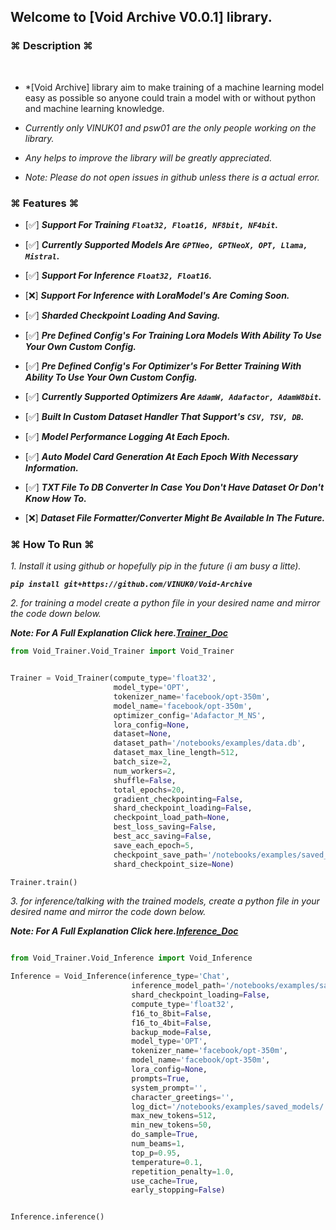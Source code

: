 ## Welcome to [Void Archive V0.0.1] library.

### ⌘ Description ⌘
​
- *[Void Archive] library aim to make training of a machine learning model easy as possible so anyone could train a model with or without python and machine learning knowledge.

- *Currently only VINUK01 and psw01 are the only people working on the library.*

- *Any helps to improve the library will be greatly appreciated.*

- *Note: Please do not open issues in github unless there is a actual error.*

### ⌘ Features ⌘

- [✅] ***Support For Training*** ***`Float32, Float16, NF8bit, NF4bit`******.***

- [✅] ***Currently Supported Models Are*** ***`GPTNeo, GPTNeoX, OPT, Llama, Mistral`.***

- [✅] ***Support For Inference*** ***`Float32, Float16`******.***

- [❌] ***Support For Inference with LoraModel's Are Coming Soon.***

- [✅] ***Sharded Checkpoint Loading And Saving.***

- [✅] ***Pre Defined Config's For Training Lora Models With Ability To Use Your Own Custom Config.***

- [✅] ***Pre Defined Config's For Optimizer's For Better Training With Ability To Use Your Own Custom Config.***

- [✅] ***Currently Supported Optimizers Are*** ***`AdamW, Adafactor, AdamW8bit`.***

- [✅] ***Built In Custom Dataset Handler That Support's*** ***`CSV, TSV, DB`.***

- [✅] ***Model Performance Logging At Each Epoch.***

- [✅] ***Auto Model Card Generation At Each Epoch With Necessary Information.***

- [✅] ***TXT File To DB Converter In Case You Don't Have Dataset Or Don't Know How To.***

- [❌] ***Dataset File Formatter/Converter Might Be Available In The Future.***


### ⌘ How To Run ⌘

*1. Install it using github or hopefully pip in the future (i am busy a litte).*

***`pip install git+https://github.com/VINUK0/Void-Archive`***

*2. for training a model create a python file in your desired name and mirror the code down below.*

***Note: For A Full Explanation Click here.[Trainer_Doc](https://github.com/VINUK0/Void-Archive/blob/Void-Trainer/Docs/Trainer_Doc.md)***

```python
from Void_Trainer.Void_Trainer import Void_Trainer


Trainer = Void_Trainer(compute_type='float32',
                       model_type='OPT',
                       tokenizer_name='facebook/opt-350m',
                       model_name='facebook/opt-350m', 
                       optimizer_config='Adafactor_M_NS',
                       lora_config=None,
                       dataset=None,
                       dataset_path='/notebooks/examples/data.db',
                       dataset_max_line_length=512,
                       batch_size=2,
                       num_workers=2,
                       shuffle=False,
                       total_epochs=20,
                       gradient_checkpointing=False,
                       shard_checkpoint_loading=False,
                       checkpoint_load_path=None,
                       best_loss_saving=False,
                       best_acc_saving=False,
                       save_each_epoch=5,
                       checkpoint_save_path='/notebooks/examples/saved_models/',
                       shard_checkpoint_size=None)

Trainer.train()

```

*3. for inference/talking with the trained models, create a python file in your desired name and mirror the code down below.*

***Note: For A Full Explanation Click here.[Inference_Doc](https://www.markdownguide.org)***

```python

from Void_Trainer.Void_Inference import Void_Inference

Inference = Void_Inference(inference_type='Chat',
                           inference_model_path='/notebooks/examples/saved_models/pytorch_model.bin',
                           shard_checkpoint_loading=False,
                           compute_type='float32',
                           f16_to_8bit=False,
                           f16_to_4bit=False,
                           backup_mode=False,
                           model_type='OPT',
                           tokenizer_name='facebook/opt-350m',
                           model_name='facebook/opt-350m',
                           lora_config=None,
                           prompts=True,
                           system_prompt='',
                           character_greetings='',
                           log_dict='/notebooks/examples/saved_models/',
                           max_new_tokens=512,
                           min_new_tokens=50,
                           do_sample=True,
                           num_beams=1,
                           top_p=0.95,
                           temperature=0.1,
                           repetition_penalty=1.0,
                           use_cache=True,
                           early_stopping=False)


Inference.inference()


```
